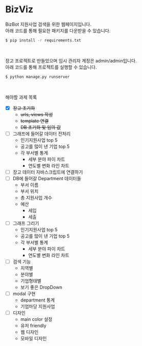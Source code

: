 # BizViz

BizBot 지원사업 검색을 위한 웹페이지입니다.  
아래 코드를 통해 필요한 패키지를 다운받을 수 있습니다.  

```bash
$ pip install -r requirements.txt
```

<br/>

장고 프로젝트로 만들었으며 임시 관리자 계정은 admin/admin입니다.  
아래 코드를 통해 프로젝트를 실행할 수 있습니다.  

```bash
$ python manage.py runserver
```

<br/>

해야할 과제 목록
- [x] ~~장고 초기화~~
  - ~~urls, views 작성~~
  - ~~template 연결~~
  - ~~DB 초기화 및 임의 값~~
- [ ] 그래프에 들어갈 데이터 전처리
  - 인기지원사업 top 5
  - 공고를 많이 낸 기업 top 5
  - 각 부서별 통계
    - 세부 분야 파이 차트
    - 연도별 변화 라인 차트
- [ ] 장고 데이터 자바스크립트에 연결하기
- [ ] DB에 들어갈 Department 데이터들
  -  부서 이름
  -  부서 위치
  -  총 지원사업 개수
  -  예산
     -  세입
     -  세출
- [ ] 그래프 그리기
  - 인기지원사업 top 5
  - 공고를 많이 낸 기업 top 5
  - 각 부서별 통계
    - 세부 분야 파이 차트
    - 연도별 변화 라인 차트
- [ ] 검색 기능
  - 지역별
  - 분야별
  - 기업형태별
  - 보기 좋은 DropDown
- [ ] modal 구현
  - department 통계
  - 기업마당 지원사업
- [ ] 디자인
  - main color 설정
  - 유저 friendly
  - 웹 디자인
  - 모바일 디자인